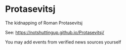 # Protasevitsj
The kidnapping of Roman Protasevitsj

See: https://notshuttingup.github.io/Protasevitsj/

You may add events from verified news sources yourself
